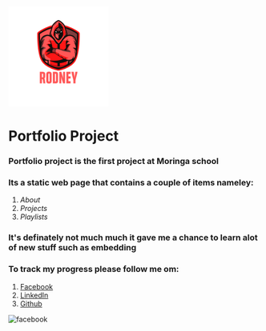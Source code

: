 
<img src="./assets/Rodney.png" height="200px" width="200px">

# Portfolio Project
### Portfolio project is the first project at Moringa school
### Its a static web page that contains a couple of items nameley:
1. *About*
 2. *Projects* 
3. *Playlists*
### It's definately not much much it gave me a chance to learn alot of new stuff such as embedding
### To track my progress please follow me om:
1. [Facebook](https://www.facebook.com/og.macmckinsley/)
2. [LinkedIn](https://www.linkedin.com/in/rodney-kinyua-13a471187/?lipi=urn%3Ali%3Apage%3Aprofile_view_index_index%3BlIcZcrQcS8i8JWjCiuVtrA%3D%3D)
3. [Github](https://github.com/raerodney)

![facebook](fa-facebook.svg)

